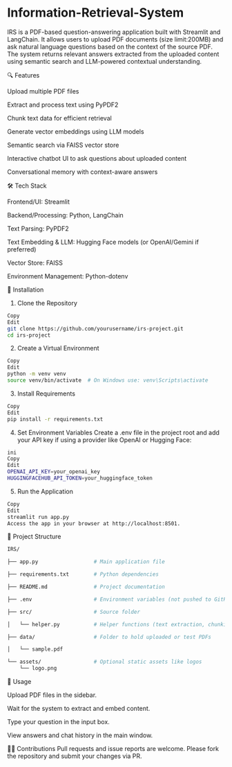 # Information-Retrieval-System

IRS is a PDF-based question-answering application built with Streamlit and LangChain. It allows users to upload PDF documents (size limit:200MB) and ask natural language questions based on the context of the source PDF. The system returns relevant answers extracted from the uploaded content using semantic search and LLM-powered contextual understanding.

🔍 Features

Upload multiple PDF files

Extract and process text using PyPDF2

Chunk text data for efficient retrieval

Generate vector embeddings using LLM models

Semantic search via FAISS vector store

Interactive chatbot UI to ask questions about uploaded content

Conversational memory with context-aware answers

🛠️ Tech Stack

Frontend/UI: Streamlit

Backend/Processing: Python, LangChain

Text Parsing: PyPDF2

Text Embedding & LLM: Hugging Face models (or OpenAI/Gemini if preferred)

Vector Store: FAISS

Environment Management: Python-dotenv

🧪 Installation

1. Clone the Repository
```bash
Copy
Edit
git clone https://github.com/yourusername/irs-project.git
cd irs-project
```
2. Create a Virtual Environment
```bash
Copy
Edit
python -m venv venv
source venv/bin/activate  # On Windows use: venv\Scripts\activate
```
3. Install Requirements
```bash
Copy
Edit
pip install -r requirements.txt
```
4. Set Environment Variables
Create a .env file in the project root and add your API key if using a provider like OpenAI or Hugging Face:
```bash
ini
Copy
Edit
OPENAI_API_KEY=your_openai_key
HUGGINGFACEHUB_API_TOKEN=your_huggingface_token
```
5. Run the Application
```bash
Copy
Edit
streamlit run app.py
Access the app in your browser at http://localhost:8501.
```

📁 Project Structure
```bash 
IRS/ 

├── app.py                  # Main application file

├── requirements.txt        # Python dependencies

├── README.md               # Project documentation

├── .env                    # Environment variables (not pushed to GitHub)

├── src/                    # Source folder

│   └── helper.py           # Helper functions (text extraction, chunking, etc.)

├── data/                   # Folder to hold uploaded or test PDFs

│   └── sample.pdf

└── assets/                 # Optional static assets like logos
    └── logo.png
```
💬 Usage

Upload PDF files in the sidebar.

Wait for the system to extract and embed content.

Type your question in the input box.

View answers and chat history in the main window.

🙋‍♀️ Contributions
Pull requests and issue reports are welcome. Please fork the repository and submit your changes via PR.
